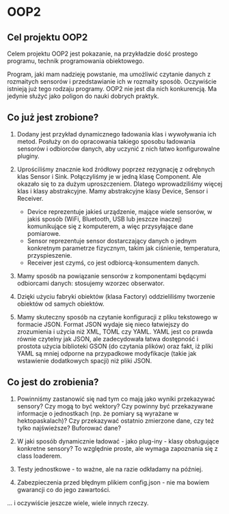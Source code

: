 # OOP2

## Cel projektu OOP2

Celem projektu OOP2 jest pokazanie, na przykładzie dość prostego programu,
technik programowania obiektowego.

Program, jaki mam nadzieję powstanie, ma umożliwić czytanie danych z rozmaitych
sensorów i przedstawianie ich w rozmaity sposób. Oczywiście istnieją już tego
rodzaju programy. OOP2 nie jest dla nich konkurencją. Ma jedynie służyć jako
poligon do nauki dobrych praktyk.

## Co już jest zrobione?

1. Dodany jest przykład dynamicznego ładowania klas i wywoływania ich metod.
   Posłuży on do opracowania takiego sposobu ładowania sensorów i odbiorców
   danych, aby uczynić z nich łatwo konfigurowalne pluginy.

2. Uprościliśmy znacznie kod źródłowy poprzez rezygnację z odrębnych klas
   Sensor i Sink. Połączyliśmy je w jedną klasę Component. Ale okazało się to za
   dużym uproszczeniem. Dlatego wprowadziliśmy więcej klas i klasy abstrakcyjne.
   Mamy abstrakcyjne klasy Device, Sensor i Receiver.
   - Device reprezentuje jakieś urządzenie, mające wiele sensorów, w jakiś
     sposób (WiFi, Bluetooth, USB lub jeszcze inaczej) komunikujące się
     z komputerem, a więc przysyłające dane pomiarowe.
   - Sensor reprezentuje sensor dostarczający danych o jednym konkretnym
     parametrze fizycznym, takim jak ciśnienie, temperatura, przyspieszenie.
   - Receiver jest czymś, co jest odbiorcą-konsumentem danych.

3. Mamy sposób na powiązanie sensorów z komponentami będącymi odbiorcami danych:
   stosujemy wzorzec obserwator.

4. Dzięki użyciu fabryki obiektów (klasa Factory) oddzieliliśmy tworzenie
   obiektów od samych obiektów.

5. Mamy skuteczny sposób na czytanie konfiguracji z pliku tekstowego w formacie
   JSON. Format JSON wydaje się nieco łatwiejszy do zrozumienia i użycia niż XML,
   TOML czy YAML. YAML jest co prawda równie czytelny jak JSON, ale zadecydowała
   łatwa dostępność i prostota użycia biblioteki GSON (do czytania plików)
   oraz fakt, iż pliki YAML są mniej odporne na przypadkowe modyfikacje (takie jak
   wstawienie dodatkowych spacji) niż pliki JSON.

## Co jest do zrobienia?

1. Powinniśmy zastanowić się nad tym co mają jako wyniki przekazywać sensory?
Czy mogą to być wektory? Czy powinny być przekazywane informacje o jednostkach
(np. że pomiary są wyrażane w hektopaskalach)? Czy przekazywać ostatnio
zmierzone dane, czy też tylko najświeższe? Buforować dane?

2. W jaki sposób dynamicznie ładować - jako plug-iny - klasy obsługujące
konkretne sensory? To względnie proste, ale wymaga zapoznania się z class
loaderem.

3. Testy jednostkowe - to ważne, ale na razie odkładamy na później.

4. Zabezpieczenia przed błędnym plikiem config.json - nie ma bowiem gwarancji
co do jego zawartości.

... i oczywiście jeszcze wiele, wiele innych rzeczy.
